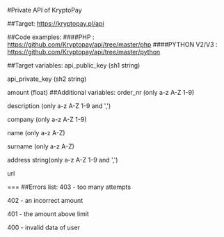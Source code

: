 #Private API of KryptoPay


##Target:
https://kryptopay.pl/api


##Code examples:
####PHP : https://github.com/Kryptopay/api/tree/master/php
####PYTHON V2/V3 : https://github.com/Kryptopay/api/tree/master/python

##Target variables:
api_public_key (sh1 string)


api_private_key (sh2 string)


amount (float)
##Additional variables:
order_nr (only a-z A-Z 1-9)


description (only a-z A-Z 1-9 and ',')


company (only a-z A-Z 1-9)


name (only a-z A-Z)


surname (only a-z A-Z)


address string(only a-z A-Z 1-9 and ',')


url 


===
##Errors list:
403 - too many attempts


402 - an incorrect amount


401 - the amount above limit


400 - invalid data of user
